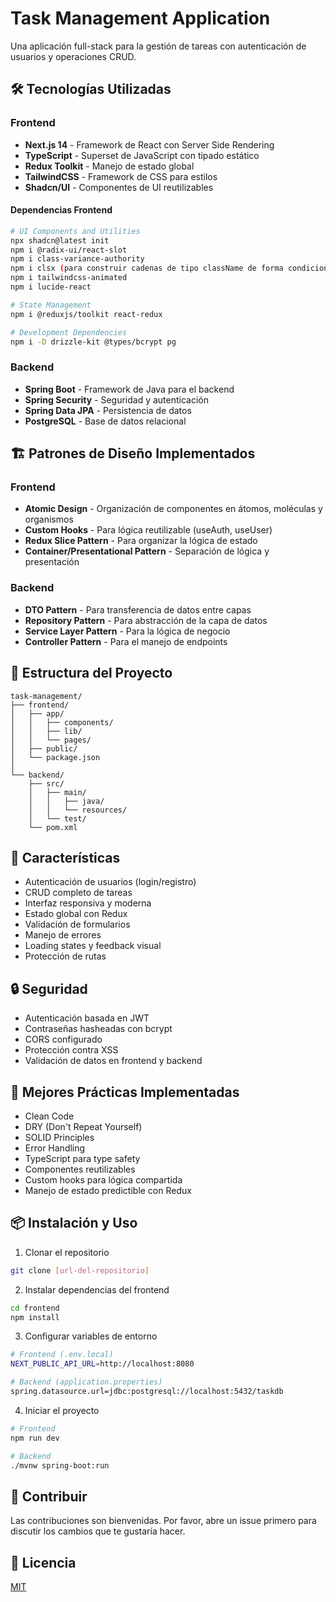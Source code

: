 # Task Management Application

Una aplicación full-stack para la gestión de tareas con autenticación de usuarios y operaciones CRUD.

## 🛠 Tecnologías Utilizadas

### Frontend
- **Next.js 14** - Framework de React con Server Side Rendering
- **TypeScript** - Superset de JavaScript con tipado estático
- **Redux Toolkit** - Manejo de estado global
- **TailwindCSS** - Framework de CSS para estilos
- **Shadcn/UI** - Componentes de UI reutilizables

#### Dependencias Frontend
```bash
# UI Components and Utilities
npx shadcn@latest init
npm i @radix-ui/react-slot
npm i class-variance-authority
npm i clsx (para construir cadenas de tipo className de forma condicional)
npm i tailwindcss-animated
npm i lucide-react

# State Management
npm i @reduxjs/toolkit react-redux

# Development Dependencies
npm i -D drizzle-kit @types/bcrypt pg
```

### Backend
- **Spring Boot** - Framework de Java para el backend
- **Spring Security** - Seguridad y autenticación
- **Spring Data JPA** - Persistencia de datos
- **PostgreSQL** - Base de datos relacional

## 🏗 Patrones de Diseño Implementados

### Frontend
- **Atomic Design** - Organización de componentes en átomos, moléculas y organismos
- **Custom Hooks** - Para lógica reutilizable (useAuth, useUser)
- **Redux Slice Pattern** - Para organizar la lógica de estado
- **Container/Presentational Pattern** - Separación de lógica y presentación

### Backend
- **DTO Pattern** - Para transferencia de datos entre capas
- **Repository Pattern** - Para abstracción de la capa de datos
- **Service Layer Pattern** - Para la lógica de negocio
- **Controller Pattern** - Para el manejo de endpoints

## 📁 Estructura del Proyecto

```
task-management/
├── frontend/
│   ├── app/
│   │   ├── components/
│   │   ├── lib/
│   │   └── pages/
│   ├── public/
│   └── package.json
│
└── backend/
    ├── src/
    │   ├── main/
    │   │   ├── java/
    │   │   └── resources/
    │   └── test/
    └── pom.xml
```

## 🚀 Características

- Autenticación de usuarios (login/registro)
- CRUD completo de tareas
- Interfaz responsiva y moderna
- Estado global con Redux
- Validación de formularios
- Manejo de errores
- Loading states y feedback visual
- Protección de rutas

## 🔒 Seguridad

- Autenticación basada en JWT
- Contraseñas hasheadas con bcrypt
- CORS configurado
- Protección contra XSS
- Validación de datos en frontend y backend

## 🌟 Mejores Prácticas Implementadas

- Clean Code
- DRY (Don't Repeat Yourself)
- SOLID Principles
- Error Handling
- TypeScript para type safety
- Componentes reutilizables
- Custom hooks para lógica compartida
- Manejo de estado predictible con Redux

## 📦 Instalación y Uso

1. Clonar el repositorio
```bash
git clone [url-del-repositorio]
```

2. Instalar dependencias del frontend
```bash
cd frontend
npm install
```

3. Configurar variables de entorno
```bash
# Frontend (.env.local)
NEXT_PUBLIC_API_URL=http://localhost:8080

# Backend (application.properties)
spring.datasource.url=jdbc:postgresql://localhost:5432/taskdb
```

4. Iniciar el proyecto
```bash
# Frontend
npm run dev

# Backend
./mvnw spring-boot:run
```

## 🤝 Contribuir

Las contribuciones son bienvenidas. Por favor, abre un issue primero para discutir los cambios que te gustaría hacer.

## 📝 Licencia

[MIT](LICENSE)
